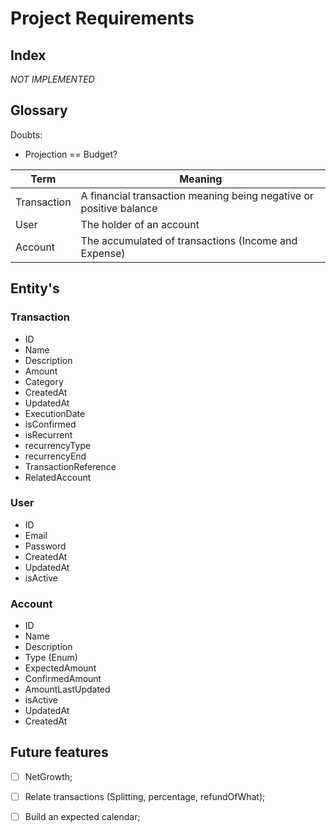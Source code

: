 # Project Requirements

## Index

_NOT IMPLEMENTED_

## Glossary

Doubts:

- Projection == Budget?

| Term        | Meaning                                                            |
| ----------- | ------------------------------------------------------------------ |
| Transaction | A financial transaction meaning being negative or positive balance |
| User        | The holder of an account                                           |
| Account     | The accumulated of transactions (Income and Expense)               |

## Entity's

### Transaction

- ID
- Name
- Description
- Amount
- Category
- CreatedAt
- UpdatedAt
- ExecutionDate
- isConfirmed
- isRecurrent
- recurrencyType
- recurrencyEnd
- TransactionReference
- RelatedAccount

### User

- ID
- Email
- Password
- CreatedAt
- UpdatedAt
- isActive

### Account

- ID
- Name
- Description
- Type (Enum)
- ExpectedAmount
- ConfirmedAmount
- AmountLastUpdated
- isActive
- UpdatedAt
- CreatedAt

## Future features

- [ ] NetGrowth;

- [ ] Relate transactions (Splitting, percentage, refundOfWhat);

- [ ] Build an expected calendar;
